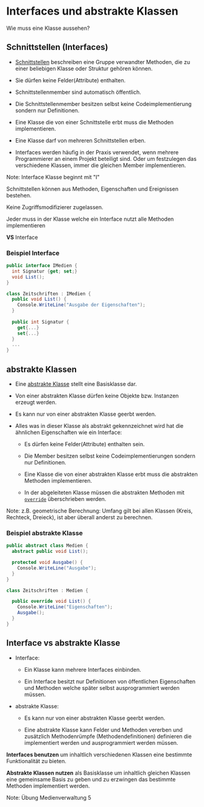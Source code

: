 # Interfaces und abstrakte Klassen

Wie muss eine Klasse aussehen?


<!-- .slide: class="left" -->
## Schnittstellen (Interfaces)

* [Schnittstellen](https://docs.microsoft.com/de-de/dotnet/csharp/language-reference/keywords/interface) beschreiben eine Gruppe verwandter Methoden, die zu einer beliebigen Klasse oder Struktur gehören können. 

* Sie dürfen keine Felder(Attribute) enthalten.

* Schnittstellenmember sind automatisch öffentlich.

* Die Schnittstellenmember besitzen selbst keine Codeimplementierung sondern nur Definitionen.

* Eine Klasse die von einer Schnittstelle erbt muss die Methoden implementieren.

* Eine Klasse darf von mehreren Schnittstellen erben.

* Interfaces werden häufig in der Praxis verwendet, wenn mehrere Programmierer an einem Projekt beteiligt sind. Oder um festzulegen das verschiedene Klassen, immer die gleichen Member implementieren.

Note: Interface Klasse beginnt mit "I"

Schnittstellen können aus Methoden, Eigenschaften und Ereignissen bestehen.

Keine Zugriffsmodifizierer zugelassen.

Jeder muss in der Klasse welche ein Interface nutzt alle Methoden implementieren

**VS** Interface


<!-- .slide: class="left" -->
### Beispiel Interface

```csharp
public interface IMedien {
  int Signatur {get; set;}
  void List();
}

class Zeitschriften : IMedien {
  public void List() {
    Console.WriteLine("Ausgabe der Eigenschaften");
  }
  
  public int Signatur {
    get{...}
    set{...}
  }
  ...
}
```


<!-- .slide: class="left" -->
## abstrakte Klassen

* Eine [abstrakte Klasse](https://docs.microsoft.com/de-de/dotnet/csharp/programming-guide/classes-and-structs/abstract-and-sealed-classes-and-class-members) stellt eine Basisklasse dar.

* Von einer abstrakten Klasse dürfen keine Objekte bzw. Instanzen erzeugt werden.

* Es kann nur von einer abstrakten Klasse geerbt werden.

* Alles was in dieser Klasse als abstrakt gekennzeichnet wird hat die ähnlichen Eigenschaften wie ein Interface:

  * Es dürfen keine Felder(Attribute) enthalten sein.

  * Die Member besitzen selbst keine Codeimplementierungen sondern nur Definitionen.

  * Eine Klasse die von einer abstrakten Klasse erbt muss die abstrakten Methoden implementieren.

  * In der abgeleiteten Klasse müssen die abstrakten Methoden mit [`override`](https://docs.microsoft.com/de-de/dotnet/csharp/language-reference/keywords/override) überschrieben werden.

Note: z.B. geometrische Berechnung: Umfang gilt bei allen Klassen (Kreis, Rechteck, Dreieck), ist aber überall anderst zu berechnen.


<!-- .slide: class="left" -->
### Beispiel abstrakte Klasse
```csharp
public abstract class Medien {
  abstract public void List();

  protected void Ausgabe() {
    Console.WriteLine("Ausgabe");
  }
}

class Zeitschriften : Medien {

  public override void List() {
    Console.WriteLine("Eigenschaften");
    Ausgabe();
  }
}
```


<!-- .slide: class="left" -->
## Interface vs abstrakte Klasse

* Interface:

  * Ein Klasse kann mehrere Interfaces einbinden.

  * Ein Interface besitzt nur Definitionen von öffentlichen Eigenschaften und Methoden welche später selbst ausprogrammiert werden müssen.

* abstrakte Klasse:

  * Es kann nur von einer abstrakten Klasse geerbt werden.

  * Eine abstrakte Klasse kann Felder und Methoden vererben und zusätzlich Methodenrümpfe (Methodendefinitionen) definieren die implementiert werden und ausprogrammiert werden müssen.


<!-- .slide: class="left" -->
**Interfaces benutzen** um inhaltlich verschiedenen Klassen eine bestimmte Funktionalität zu bieten.

**Abstrakte Klassen nutzen** als Basisklasse um inhaltlich gleichen Klassen eine gemeinsame Basis zu geben und zu erzwingen das bestimmte Methoden implementiert
werden.

Note: Übung Medienverwaltung 5
